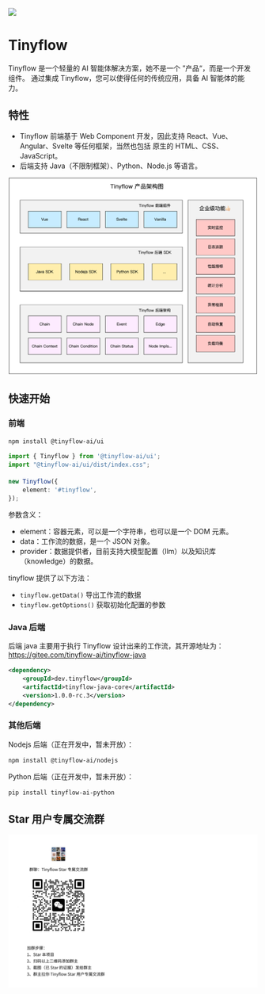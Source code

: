 ![](docs/assets/images/screenshot.png)
# Tinyflow
Tinyflow 是一个轻量的 AI 智能体解决方案，她不是一个 ”产品“，而是一个开发组件。
通过集成 Tinyflow，您可以使得任何的传统应用，具备 AI 智能体的能力。

## 特性

- Tinyflow 前端基于 Web Component 开发，因此支持 React、Vue、Angular、Svelte 等任何框架，当然也包括
原生的 HTML、CSS、JavaScript。
- 后端支持 Java（不限制框架）、Python、Node.js 等语言。

![](docs/assets/images/architecture.png)

## 快速开始

### 前端 

```bash
npm install @tinyflow-ai/ui
```

```ts
import { Tinyflow } from '@tinyflow-ai/ui';
import "@tinyflow-ai/ui/dist/index.css";

new Tinyflow({
    element: '#tinyflow',
});
```

参数含义：
- element：容器元素，可以是一个字符串，也可以是一个 DOM 元素。
- data：工作流的数据，是一个 JSON 对象。
- provider：数据提供者，目前支持大模型配置（llm）以及知识库（knowledge）的数据。

tinyflow 提供了以下方法：

- `tinyflow.getData()` 导出工作流的数据
- `tinyflow.getOptions()` 获取初始化配置的参数

### Java 后端

后端 java 主要用于执行 Tinyflow 设计出来的工作流，其开源地址为：https://gitee.com/tinyflow-ai/tinyflow-java

```xml
<dependency>
    <groupId>dev.tinyflow</groupId>
    <artifactId>tinyflow-java-core</artifactId>
    <version>1.0.0-rc.3</version>
</dependency>
```

### 其他后端
Nodejs 后端（正在开发中，暂未开放）：

```bash
npm install @tinyflow-ai/nodejs
```

Python 后端（正在开发中，暂未开放）：

```bash
pip install tinyflow-ai-python
```


## Star 用户专属交流群

![](./docs/assets/images/wechat_group.jpg)
